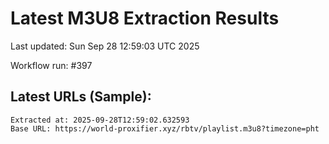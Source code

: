 # Latest M3U8 Extraction Results

Last updated: Sun Sep 28 12:59:03 UTC 2025

Workflow run: #397

## Latest URLs (Sample):
```
Extracted at: 2025-09-28T12:59:02.632593
Base URL: https://world-proxifier.xyz/rbtv/playlist.m3u8?timezone=pht

```
